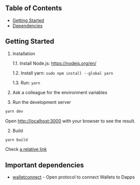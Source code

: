 ## Table of Contents

- [Getting Started](#getting-started)
- [Dependencies](#important-dependencies)

## Getting Started

1. Installation

   1.1. Install Node.js: https://nodejs.org/en/

   1.2. Install yarn: `sudo npm install --global yarn`

   1.3. Run: `yarn`

2. Ask a colleague for the environment variables

3. Run the development server

```bash
yarn dev
```

Open [http://localhost:3000](http://localhost:3000) with your browser to see the result.


2. Build

```bash
yarn build
```

Check [a relative link](build)

## Important dependencies

- [walletconnect](https://github.com/walletconnect/) - Open protocol to connect Wallets to Dapps
